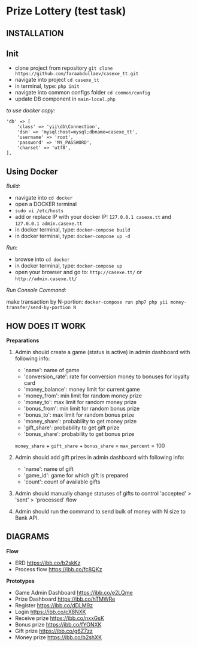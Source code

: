 Prize Lottery (test task)
=============================


INSTALLATION
------------

**Init**
-
- clone project from repository `git clone https://github.com/faraabdullaev/casexe_tt.git`
- navigate into project `cd casexe_tt`
- in terminal, type: `php init`
- navigate into common configs folder `cd common/config`
- update DB component in `main-local.php`

*to use docker copy:*
```$xslt
'db' => [
    'class' => 'yii\db\Connection',
    'dsn' => 'mysql:host=mysql;dbname=casexe_tt',
    'username' => 'root',
    'password' => 'MY_PASSWORD',
    'charset' => 'utf8',
],
```

**Using Docker**
-

*Build:*
- navigate into `cd docker`
- open a DOCKER terminal 
- `sudo vi /etc/hosts`
- add or replace IP with your docker IP: `127.0.0.1	casexe.tt` and `127.0.0.1 admin.casexe.tt`
- in docker terminal, type: `docker-compose build`
- in docker terminal, type: `docker-compose up -d`

*Run:*
- browse into `cd docker`
- in docker terminal, type: `docker-compose up`
- open your browser and go to: `http://casexe.tt/` or `http://admin.casexe.tt/`

*Run Console Command:*

make transaction by N-portion:
`docker-compose run php7 php yii money-transfer/send-by-portion N`

HOW DOES IT WORK
------------
**Preparations**

1. Admin should create a game (status is active) in admin dashboard with following info:
   - 'name': name of game
   - 'conversion_rate': rate for conversion money to bonuses for loyalty card
   - 'money_balance': money limit for current game
   - 'money_from': min limit for random money prize
   - 'money_to': max limit for random money prize
   - 'bonus_from': min limit for random bonus prize
   - 'bonus_to': max limit for random bonus prize
   - 'money_share': probability to get money prize
   - 'gift_share': probability to get gift prize
   - 'bonus_share': probability to get bonus prize

    `money_share` + `gift_share` + `bonus_share` = `max_percent` = 100

2. Admin should add gift prizes in admin dashboard with following info:
   - 'name': name of gift
   - 'game_id': game for which gift is prepared
   - 'count': count of available gifts
3. Admin should manually change statuses of gifts to control 'accepted' > 'sent' > 'processed' flow
4. Admin should run the command to send bulk of money with N size to Bank API.


DIAGRAMS
------------
**Flow**
- ERD   https://ibb.co/b2skKz
- Process flow   https://ibb.co/fc8QKz

**Prototypes**
- Game Admin Dashboard   https://ibb.co/e2LQme
- Prize Dashboard   https://ibb.co/hTMWRe
- Register   https://ibb.co/dDLM9z
- Login   https://ibb.co/cX8NXK
- Receive prize   https://ibb.co/nxxGsK
- Bonus prize   https://ibb.co/fYONXK
- Gift prize   https://ibb.co/g6Z7zz
- Money prize   https://ibb.co/b2shXK
